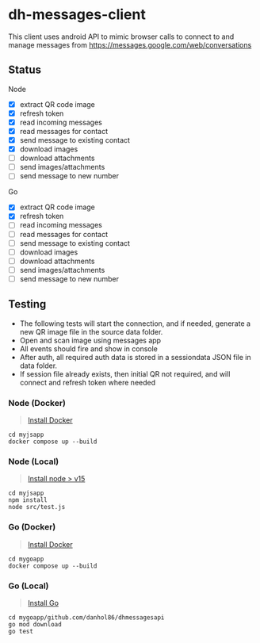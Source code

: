 # dh-messages-client

This client uses android API to mimic browser calls to connect to and manage messages from https://messages.google.com/web/conversations

## Status

Node

* [x] extract QR code image
* [x] refresh token
* [x] read incoming messages
* [x] read messages for contact
* [x] send message to existing contact
* [x] download images
* [ ] download attachments
* [ ] send images/attachments
* [ ] send message to new number

Go

* [x] extract QR code image
* [x] refresh token
* [ ] read incoming messages
* [ ] read messages for contact
* [ ] send message to existing contact
* [ ] download images
* [ ] download attachments
* [ ] send images/attachments
* [ ] send message to new number

## Testing

* The following tests will start the connection, and if needed, generate a new QR image file in the source data folder.
* Open and scan image using messages app
* All events should fire and show in console
* After auth, all required auth data is stored in a  sessiondata JSON file in data folder.
* If session file already exists, then initial QR not required, and will connect and refresh token where needed

### Node (Docker)

> [Install Docker](https://www.docker.com/products/docker-desktop/)

```
cd myjsapp
docker compose up --build
```

### Node (Local)

> [Install node > v15](https://nodejs.dev/en/download/)

```
cd myjsapp
npm install
node src/test.js
```

### Go (Docker)

> [Install Docker](https://www.docker.com/products/docker-desktop/)

```
cd mygoapp
docker compose up --build
```

### Go (Local)

> [Install Go](https://go.dev/dl/)

```
cd mygoapp/github.com/danhol86/dhmessagesapi
go mod download
go test
```
